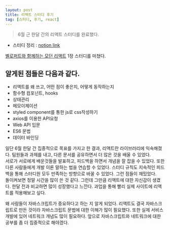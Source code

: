 ```yaml
---
layout: post
title: 리액트 스터디 후기
tag: [스터디, 후기, react]
---
```


> 6월 근 한달 간의 리액트 스터디를 완료했다.

- 스터디 정리 : [notion link](https://www.notion.so/4cf5e1f6c6184596ad249f07112317f3)

[벨로퍼트와 함께하는 모던 리액트](https://react.vlpt.us/) 1장 스터디를 마쳤다.

## 알게된 점들은 다음과 같다.

- 리액트를 왜 쓰고, 어떤 점이 좋은지, 어떻게 동작하는지
- 함수형 컴포넌트, hooks
- 상태관리
- 메모이제이션
- styled component를 통한 js로 css작성하기
- axios를 이용한 API요청
- Web API 입문
- ES6 문법
- 데이터 바인딩

일단 6월 한달 간 집중적으로 목표를 가지고 한 결과, 리액트란 라이브러리에 익숙해졌다.
팀원들과 과제를 내고, 다른 문서를 공유하면서 더 많은 것을 배울 수 있었다.<br>
서로가 서로에게 배운것들을 발표하고, 피드백을 하면서 개념을 잘 잡을 수 있었다.
또한 다른 사람들에게 개발 이론 말하는 법을 연습할 수 있었다.
스터디 규칙도 지속적인 피드백을 통해 스터디원 모두 만족하는 방향으로 바꿀 수 있었다.
그런 점들이 재밌었다.<br>
돌이켜보면 정말 시간을 많이 쓴 것 같다.
그런데 그만큼 리액트에 대한 자신감이 생겼다. 한달 전과 비교하면 많이 성장했다고 느낀다.
과업을 통해 빨리 실제 사이트에 리액트를 적용해보고 싶다.<br>

왜 사람들이 자바스크립트가 중요하다고 하는 지 알게 되었다. 리액트도 결국 자바스크립트로 만든 것이라
자바스크립트 문법에 대한 이해가 많이 필요했다. 또한 실제 서비스개발에 있어 네트워크 개념도 많이 필요하다.
앞으로 자바스크립트와 네트워크에 대한 공부를 좀 더 집중적으로 해야겠다.
